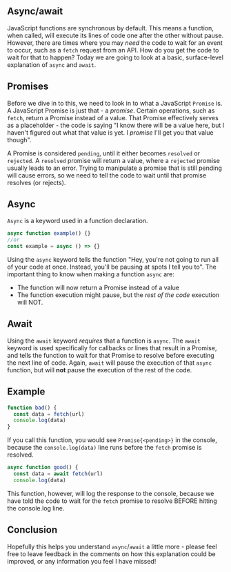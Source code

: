 ## Async/await

JavaScript functions are synchronous by default. This means a function, when called, will execute its lines of code one after the other without pause. However, there are times where you may *need* the code to wait for an event to occur, such as a `fetch` request from an API. How do you get the code to wait for that to happen? Today we are going to look at a basic, surface-level explanation of `async` and `await`.

## Promises

Before we dive in to this, we need to look in to what a JavaScript `Promise` is. A JavaScript Promise is just that  - a *promise*. Certain operations, such as `fetch`, return a Promise instead of a value. That Promise effectively serves as a placeholder - the code is saying "I know there will be a value here, but I haven't figured out what that value is yet. I *promise* I'll get you that value though". 

A Promise is considered `pending`, until it either becomes `resolved` or `rejected`. A `resolved` promise will return a value, where a `rejected` promise usually leads to an error. Trying to manipulate a promise that is still pending will cause errors, so we need to tell the code to wait until that promise resolves (or rejects).

## Async

`Async` is a keyword used in a function declaration. 

```js
async function example() {}
//or
const example = async () => {}
```

Using the `async` keyword tells the function "Hey, you're not going to run all of your code at once. Instead, you'll be pausing at spots I tell you to". The important thing to know when making a function `async` are:
* The function will now return a Promise instead of a value
* The function execution might pause, but the *rest of the code* execution will NOT.

## Await

Using the `await` keyword *requires* that a function is `async`. The `await` keyword is used specifically for callbacks or lines that result in a Promise, and tells the function to wait for that Promise to resolve before executing the next line of code. Again, `await` will pause the execution of that `async` function, but will **not** pause the execution of the rest of the code. 

## Example

```js
function bad() {
  const data = fetch(url)
  console.log(data)
}
```

If you call this function, you would see `Promise{<pending>}` in the console, because the `console.log(data)` line runs before the `fetch` promise is resolved.

```js
async function good() {
  const data = await fetch(url)
  console.log(data)
```

This function, however, will log the response to the console, because we have told the code to wait for the `fetch` promise to resolve BEFORE hitting the console.log line.

## Conclusion

Hopefully this helps you understand `async`/`await` a little more - please feel free to leave feedback in the comments on how this explanation could be improved, or any information you feel I have missed!